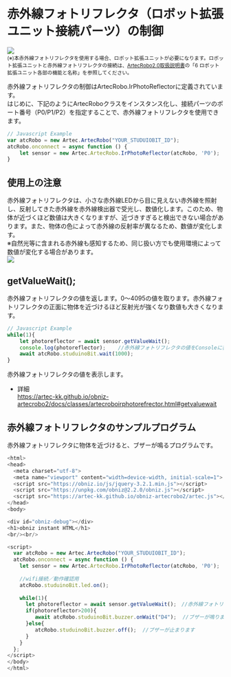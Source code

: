 
# 赤外線フォトリフレクタ（ロボット拡張ユニット接続パーツ）の制御

![](https://i.imgur.com/a49FFJA.jpg)<br>
<small>(※)本赤外線フォトリフレクタを使用する場合、ロボット拡張ユニットが必要になります。ロボット拡張ユニットと赤外線フォトリフレクタの接続は、[ArtecRobo2.0取扱説明書](https://www.artec-kk.co.jp/artecrobo2/pdf/jp/82541man_K0419_J.pdf)の「6 ロボット拡張ユニット各部の機能と名称」を参照してください。<br></small>

赤外線フォトリフレクタの制御はArtecRobo.IrPhotoReflectorに定義されています。</br>
はじめに、下記のようにArtecRoboクラスをインスタンス化し、接続パーツのポート番号（P0/P1/P2）を指定することで、赤外線フォトリフレクタを使用できます。
```Javascript
// Javascript Example
var atcRobo = new Artec.ArtecRobo("YOUR_STUDUIOBIT_ID");
atcRobo.onconnect = async function () {
    let sensor = new Artec.ArtecRobo.IrPhotoReflector(atcRobo, 'P0');　//P0に赤外線フォトリフレクタを接続する場合
}
```

## 使用上の注意
赤外線フォトリフレクタは、小さな赤外線LEDから目に見えない赤外線を照射し、反射してきた赤外線を赤外線検出器で受光し、数値化します。このため、物体が近づくほど数値は大きくなりますが、近づきすぎると検出できない場合があります。また、物体の色によって赤外線の反射率が異なるため、数値が変化します。<br>
※自然光等に含まれる赤外線も感知するため、同じ扱い方でも使用環境によって数値が変化する場合があります。<br>
![](https://i.imgur.com/am1hv2l.jpg)

## getValueWait();
赤外線フォトリフレクタの値を返します。0～4095の値を取ります。赤外線フォトリフレクタの正面に物体を近づけるほど反射光が強くなり数値も大きくなります。
```Javascript
// Javascript Example
while(1){
    let photoreflector = await sensor.getValueWait();
    console.log(photoreflector);    //赤外線フォトリフレクタの値をConsoleに表示します
    await atcRobo.studuinoBit.wait(1000);
}
```
赤外線フォトリフレクタの値を表示します。
* 詳細<br>
https://artec-kk.github.io/obniz-artecrobo2/docs/classes/artecroboirphotorefrector.html#getvaluewait

## 赤外線フォトリフレクタのサンプルプログラム
赤外線フォトリフレクタに物体を近づけると、ブザーが鳴るプログラムです。
```Javascript
<html>
<head>
  <meta charset="utf-8">
  <meta name="viewport" content="width=device-width, initial-scale=1">
  <script src="https://obniz.io/js/jquery-3.2.1.min.js"></script>
  <script src="https://unpkg.com/obniz@2.2.0/obniz.js"></script>
  <script src="https://artec-kk.github.io/obniz-artecrobo2/artec.js"></script>
</head>
<body>

<div id="obniz-debug"></div>
<h1>obniz instant HTML</h1>
<br/><br/>

<script>
  var atcRobo = new Artec.ArtecRobo("YOUR_STUDUIOBIT_ID");
  atcRobo.onconnect = async function () {
    let sensor = new Artec.ArtecRobo.IrPhotoReflector(atcRobo, 'P0');　
    
    //wifi接続／動作確認用
    atcRobo.studuinoBit.led.on();
    
    while(1){
      let photoreflector = await sensor.getValueWait();　//赤外線フォトリフレクタの値を返します
      if(photoreflector>200){
         await atcRobo.studuinoBit.buzzer.onWait("D4");  //ブザーが鳴ります
      }else{
         atcRobo.studuinoBit.buzzer.off();  //ブザーが止まります
      }
    }
  };
</script>
</body>
</html>
```


